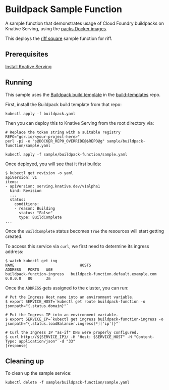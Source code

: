 # Buildpack Sample Function

A sample function that demonstrates usage of Cloud Foundry buildpacks on
Knative Serving, using the [packs Docker images](https://github.com/sclevine/packs).

This deploys the [riff square](https://github.com/scothis/riff-square-buildpack)
sample function for riff.

## Prerequisites

[Install Knative Serving](https://github.com/knative/install/blob/master/README.md)

## Running

This sample uses the [Buildpack build
template](https://github.com/knative/build-templates/blob/master/buildpack/buildpack.yaml)
in the [build-templates](https://github.com/knative/build-templates/) repo.

First, install the Buildpack build template from that repo:

```shell
kubectl apply -f buildpack.yaml
```

Then you can deploy this to Knative Serving from the root directory via:

```shell
# Replace the token string with a suitable registry
REPO="gcr.io/<your-project-here>"
perl -pi -e "s@DOCKER_REPO_OVERRIDE@$REPO@g" sample/buildpack-function/sample.yaml

kubectl apply -f sample/buildpack-function/sample.yaml
```

Once deployed, you will see that it first builds:

```shell
$ kubectl get revision -o yaml
apiVersion: v1
items:
- apiVersion: serving.knative.dev/v1alpha1
  kind: Revision
  ...
  status:
    conditions:
    - reason: Building
      status: "False"
      type: BuildComplete
...
```

Once the `BuildComplete` status becomes `True` the resources will start getting created.


To access this service via `curl`, we first need to determine its ingress address:
```shell
$ watch kubectl get ing
NAME                             HOSTS                                        ADDRESS   PORTS   AGE
buildpack-function-ingress   buildpack-function.default.example.com   0.0.0.0   80      3m
```

Once the `ADDRESS` gets assigned to the cluster, you can run:

```shell
# Put the Ingress Host name into an environment variable.
$ export SERVICE_HOST=`kubectl get route buildpack-function -o jsonpath="{.status.domain}"`

# Put the Ingress IP into an environment variable.
$ export SERVICE_IP=`kubectl get ingress buildpack-function-ingress -o jsonpath="{.status.loadBalancer.ingress[*]['ip']}"`

# Curl the Ingress IP "as-if" DNS were properly configured.
$ curl http://${SERVICE_IP}/ -H "Host: $SERVICE_HOST" -H "Content-Type: application/json" -d "33"
[response]
```

## Cleaning up

To clean up the sample service:

```shell
kubectl delete -f sample/buildpack-function/sample.yaml
```
